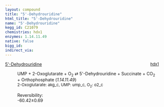 ```yaml
---
layout: compound
title: "5'-Dehydrouridine"
html_title: "5'-Dehydrouridine"
name: "5'-Dehydrouridine"
kegg_id: C21079
chemistries: hdx1
enzymes: 1.14.11.49
native: false
bigg_id:
indirect_via:
---
```

<dl><dt class='rs-product'><a href='{{ site.url }}{{ site.baseurl }}/compounds/C21079' class='link-dark' data-bs-toggle='tooltip' data-bs-html='true' data-bs-title='KEGG: C21079'>5'-Dehydrouridine</a><span style='float: right; max-width: 40%'><a href='{{ site.url }}{{ site.baseurl }}/chemistries/hdx1' class='link-dark opacity-50' style='font-size: small; word-wrap: anywhere;'>hdx1</a></span></dt><dd><p>UMP + 2-Oxoglutarate + O<sub>2</sub> &#8644; 5'-Dehydrouridine + Succinate + CO<sub>2</sub> + Orthophosphate (<i>1.14.11.49</i>)<br /><span style='font-size: small;'><span data-bs-toggle='tooltip' data-bs-html='true' data-bs-title='KEGG: C00026'>2-Oxoglutarate</span>: akg_c, <span data-bs-toggle='tooltip' data-bs-html='true' data-bs-title='KEGG: C00105'>UMP</span>: ump_c, <span data-bs-toggle='tooltip' data-bs-html='true' data-bs-title='KEGG: C00007'>O<sub>2</sub></span>: o2_c</span><br /><div class="reversibility_info">Reversibility: <div class="progress" style="flex-direction: row-reverse;"><div class="progress-bar bg-success" role="progressbar" style="width: 604.20%" aria-valuenow="-60.41968808763276" aria-valuemin="0" aria-valuemax="10"></div></div><span>-60.42&plusmn;0.69</span><div class="progress"><div class="progress-bar bg-danger" role="progressbar" style="width: 0%" aria-valuenow="-60.41968808763276" aria-valuemin="0" aria-valuemax="10"></div></div></div></p><dl></dl></dd></dl>